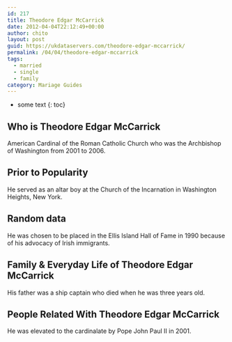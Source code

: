 ```yaml
---
id: 217
title: Theodore Edgar McCarrick
date: 2012-04-04T22:12:49+00:00
author: chito
layout: post
guid: https://ukdataservers.com/theodore-edgar-mccarrick/
permalink: /04/04/theodore-edgar-mccarrick  
tags:
  - married
  - single
  - family
category: Mariage Guides
---
```


* some text
{: toc}


## Who is  Theodore Edgar McCarrick
                  
                  
                  
American Cardinal of the Roman Catholic Church who was the Archbishop of Washington from 2001 to 2006.
                  
                
                
                
## Prior to Popularity 
                  
                  
                  
He served as an altar boy at the Church of the Incarnation in Washington Heights, New York.
                  
                
                
                
## Random data 
                  
                  
                  
He was chosen to be placed in the Ellis Island Hall of Fame in 1990 because of his advocacy of Irish immigrants.
                  
                
                
                
## Family & Everyday Life of Theodore Edgar McCarrick
                  
                  
                  
His father was a ship captain who died when he was three years old.
                  
                
                
                
## People Related With  Theodore Edgar McCarrick
                  
                  
                  
He was elevated to the cardinalate by Pope John Paul II in 2001.
                  
                
              
            
          
          
          
    
    
  

